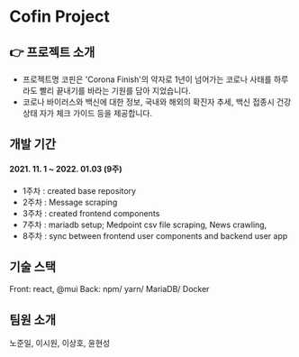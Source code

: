 # Cofin Project

## 👉 프로젝트 소개

- 프로젝트명 코핀은 'Corona Finish'의 약자로 1년이 넘어가는 코로나 사태를 하루라도 빨리 끝내기를 바라는 기원를 담아 지었습니다.
- 코로나 바이러스와 백신에 대한 정보, 국내와 해외의 확진자 추세, 백신 접종시 건강상태 자가 체크 가이드 등을 제공합니다.

## 개발 기간
#### 2021. 11. 1 ~ 2022. 01.03 (9주)

+ 1주차 : created base repository
+ 2주차 : Message scraping
+ 3주차 : created frontend components
+ 7주차 : mariadb setup; Medpoint csv file scraping, News crawling, 
+ 8주차 : sync between frontend user components and backend user app

## 기술 스택

Front: react, @mui Back: npm/ yarn/ MariaDB/ Docker

## 팀원 소개
노준일, 이시원, 이상호, 윤현성
